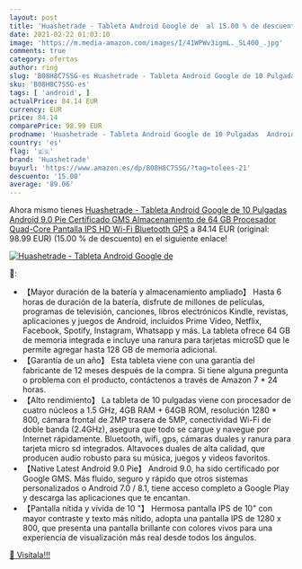 ```yaml
---
layout: post
title: 'Huashetrade - Tableta Android Google de  al 15.00 % de descuento'
date: 2021-02-22 01:03:10
image: 'https://m.media-amazon.com/images/I/41WPWv3igmL._SL400_.jpg'
comments: true
category: ofertas
author: ring
slug: 'B08H8C7SSG-es Huashetrade - Tableta Android Google de 10 Pulgadas...'
sku: 'B08H8C7SSG-es'
tags: [ 'android', ]
actualPrice: 84.14 EUR
currency: EUR
price: 84.14
comparePrice: 98.99 EUR
prodname: 'Huashetrade - Tableta Android Google de 10 Pulgadas  Android 9.0 Pie  Certificado GMS  Almacenamiento de 64 GB  Procesador Quad-Core  Pantalla IPS HD  Wi-Fi  Bluetooth  GPS'
country: 'es'
flag: '🇪🇸'
brand: 'Huashetrade'
buyurl: 'https://www.amazon.es/dp/B08H8C7SSG/?tag=tolees-21'
descuento: '15.00'
average: '89.06'
---
```


Ahora mismo tienes [Huashetrade - Tableta Android Google de 10 Pulgadas  Android 9.0 Pie  Certificado GMS  Almacenamiento de 64 GB  Procesador Quad-Core  Pantalla IPS HD  Wi-Fi  Bluetooth  GPS](https://www.amazon.es/dp/B08H8C7SSG/?tag=tolees-21) a 84.14 EUR (original: 98.99 EUR) (15.00 %  de descuento) en el siguiente enlace!

[![Huashetrade - Tableta Android Google de ](https://m.media-amazon.com/images/I/41WPWv3igmL._SL400_.jpg)](https://www.amazon.es/dp/B08H8C7SSG/?tag=tolees-21)

🔎:

- 【Mayor duración de la batería y almacenamiento ampliado】 Hasta 6 horas de duración de la batería, disfrute de millones de películas, programas de televisión, canciones, libros electrónicos Kindle, revistas, aplicaciones y juegos de Android, incluidos Prime Video, Netflix, Facebook, Spotify, Instagram, Whatsapp y más. La tableta ofrece 64 GB de memoria integrada e incluye una ranura para tarjetas microSD que le permite agregar hasta 128 GB de memoria adicional.
- 【Garantía de un año】 Esta tableta viene con una garantía del fabricante de 12 meses después de la compra. Si tiene alguna pregunta o problema con el producto, contáctenos a través de Amazon 7 * 24 horas.
- 【Alto rendimiento】 La tableta de 10 pulgadas viene con procesador de cuatro núcleos a 1.5 GHz, 4GB RAM + 64GB ROM, resolución 1280 * 800, cámara frontal de 2MP trasera de 5MP, conectividad Wi-Fi de doble banda (2.4GHz), asegura que todo se cargue y navegue por Internet rápidamente. Bluetooth, wifi, gps, cámaras duales y ranura para tarjeta micro sd integrados. Altavoces duales de alta calidad, que producen audio robusto para su música, juegos y videos favoritos.
- 【Native Latest Android 9.0 Pie】 Android 9.0, ha sido certificado por Google GMS. Más fluido, seguro y rápido que otros sistemas personalizados o Android 7.0 / 8.1, tiene acceso completo a Google Play y descarga las aplicaciones que te encantan.
- 【Pantalla nítida y vívida de 10 "】 Hermosa pantalla IPS de 10" con mayor contraste y texto más nítido, adopta una pantalla IPS de 1280 x 800, que presenta una pantalla brillante con colores vivos para una experiencia de visualización más real desde todos los ángulos.

[🛒 Visítala!!!](https://www.amazon.es/dp/B08H8C7SSG/?tag=tolees-21)
